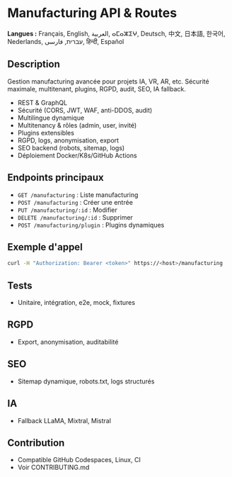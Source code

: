 # Manufacturing API & Routes

**Langues :** Français, English, العربية, ⴰⵎⴰⵣⵉⵖ, Deutsch, 中文, 日本語, 한국어, Nederlands, עברית, فارسی, हिन्दी, Español

## Description
Gestion manufacturing avancée pour projets IA, VR, AR, etc. Sécurité maximale, multitenant, plugins, RGPD, audit, SEO, IA fallback.

- REST & GraphQL
- Sécurité (CORS, JWT, WAF, anti-DDOS, audit)
- Multilingue dynamique
- Multitenancy & rôles (admin, user, invité)
- Plugins extensibles
- RGPD, logs, anonymisation, export
- SEO backend (robots, sitemap, logs)
- Déploiement Docker/K8s/GitHub Actions

## Endpoints principaux
- `GET /manufacturing` : Liste manufacturing
- `POST /manufacturing` : Créer une entrée
- `PUT /manufacturing/:id` : Modifier
- `DELETE /manufacturing/:id` : Supprimer
- `POST /manufacturing/plugin` : Plugins dynamiques

## Exemple d'appel
```bash
curl -H "Authorization: Bearer <token>" https://<host>/manufacturing
```

## Tests
- Unitaire, intégration, e2e, mock, fixtures

## RGPD
- Export, anonymisation, auditabilité

## SEO
- Sitemap dynamique, robots.txt, logs structurés

## IA
- Fallback LLaMA, Mixtral, Mistral

## Contribution
- Compatible GitHub Codespaces, Linux, CI
- Voir CONTRIBUTING.md
